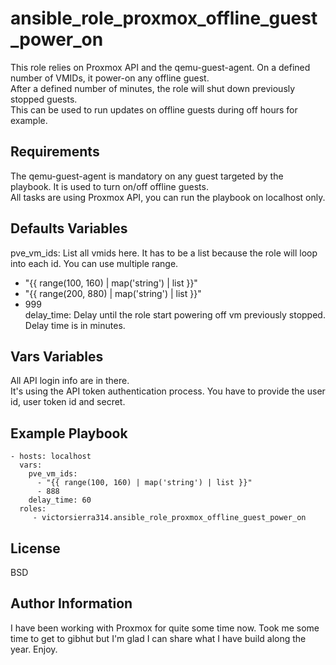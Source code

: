 ansible_role_proxmox_offline_guest_power_on
===========================================

This role relies on Proxmox API and the qemu-guest-agent. On a defined number of VMIDs, it power-on any offline guest.  
After a defined number of minutes, the role will shut down previously stopped guests.  
This can be used to run updates on offline guests during off hours for example.

Requirements
------------

The qemu-guest-agent is mandatory on any guest targeted by the playbook. It is used to turn on/off offline guests.  
All tasks are using Proxmox API, you can run the playbook on localhost only.


Defaults Variables
------------------

pve_vm_ids: List all vmids here. It has to be a list because the role will loop into each id. You can use multiple range.
  - "{{ range(100, 160) | map('string') | list }}"
  - "{{ range(200, 880) | map('string') | list }}"
  - 999  
delay_time: Delay until the role start powering off vm previously stopped. Delay time is in minutes.

Vars Variables
--------------

All API login info are in there.  
It's using the API token authentication process. You have to provide the user id, user token id and secret.
 
Example Playbook
----------------

    - hosts: localhost
      vars:
        pve_vm_ids:
          - "{{ range(100, 160) | map('string') | list }}"
          - 888
        delay_time: 60
      roles:
         - victorsierra314.ansible_role_proxmox_offline_guest_power_on

License
-------

BSD

Author Information
------------------

I have been working with Proxmox for quite some time now. Took me some time to get to gibhut but I'm glad I can share what I have build along the year. Enjoy.

